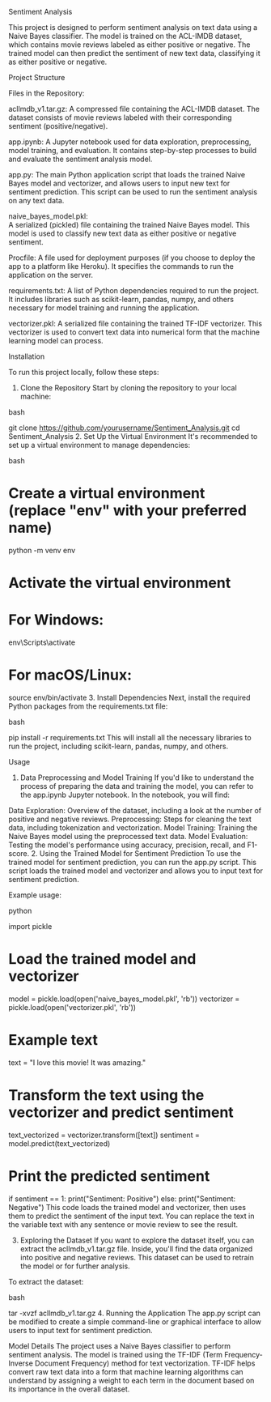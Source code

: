 Sentiment Analysis

This project is designed to perform sentiment analysis on text data using a Naive Bayes classifier. The model is trained on the ACL-IMDB dataset, which contains movie reviews labeled as either positive or negative. The trained model can then predict the sentiment of new text data, classifying it as either positive or negative.

Project Structure

Files in the Repository:

acllmdb_v1.tar.gz: 
                 A compressed file containing the ACL-IMDB dataset. The dataset consists of movie reviews labeled with their corresponding sentiment (positive/negative).

app.ipynb: 
                 A Jupyter notebook used for data exploration, preprocessing, model training, and evaluation. It contains step-by-step processes to build and evaluate the sentiment analysis model.

app.py: 
                The main Python application script that loads the trained Naive Bayes model and vectorizer, and allows users to input new text for sentiment prediction. This script can be used to run the sentiment analysis on any text data.

naive_bayes_model.pkl:  
                A serialized (pickled) file containing the trained Naive Bayes model. This model is used to classify new text data as either positive or negative sentiment.

Procfile: 
                A file used for deployment purposes (if you choose to deploy the app to a platform like Heroku). It specifies the commands to run the application on the server.

requirements.txt: 
                A list of Python dependencies required to run the project. It includes libraries such as scikit-learn, pandas, numpy, and others necessary for model training and running the application.

vectorizer.pkl: 
                A serialized file containing the trained TF-IDF vectorizer. This vectorizer is used to convert text data into numerical form that the machine learning model can process.

Installation

To run this project locally, follow these steps:

1. Clone the Repository
Start by cloning the repository to your local machine:

bash

git clone https://github.com/yourusername/Sentiment_Analysis.git
cd Sentiment_Analysis
2. Set Up the Virtual Environment
It's recommended to set up a virtual environment to manage dependencies:

bash

# Create a virtual environment (replace "env" with your preferred name)
python -m venv env

# Activate the virtual environment
# For Windows:
env\Scripts\activate
# For macOS/Linux:
source env/bin/activate
3. Install Dependencies
Next, install the required Python packages from the requirements.txt file:

bash

pip install -r requirements.txt
This will install all the necessary libraries to run the project, including scikit-learn, pandas, numpy, and others.

Usage
1. Data Preprocessing and Model Training
If you'd like to understand the process of preparing the data and training the model, you can refer to the app.ipynb Jupyter notebook. In the notebook, you will find:

Data Exploration: Overview of the dataset, including a look at the number of positive and negative reviews.
Preprocessing: Steps for cleaning the text data, including tokenization and vectorization.
Model Training: Training the Naive Bayes model using the preprocessed text data.
Model Evaluation: Testing the model's performance using accuracy, precision, recall, and F1-score.
2. Using the Trained Model for Sentiment Prediction
To use the trained model for sentiment prediction, you can run the app.py script. This script loads the trained model and vectorizer and allows you to input text for sentiment prediction.

Example usage:

python

import pickle

# Load the trained model and vectorizer
model = pickle.load(open('naive_bayes_model.pkl', 'rb'))
vectorizer = pickle.load(open('vectorizer.pkl', 'rb'))

# Example text
text = "I love this movie! It was amazing."

# Transform the text using the vectorizer and predict sentiment
text_vectorized = vectorizer.transform([text])
sentiment = model.predict(text_vectorized)

# Print the predicted sentiment
if sentiment == 1:
    print("Sentiment: Positive")
else:
    print("Sentiment: Negative")
This code loads the trained model and vectorizer, then uses them to predict the sentiment of the input text. You can replace the text in the variable text with any sentence or movie review to see the result.

3. Exploring the Dataset
If you want to explore the dataset itself, you can extract the acllmdb_v1.tar.gz file. Inside, you'll find the data organized into positive and negative reviews. This dataset can be used to retrain the model or for further analysis.

To extract the dataset:

bash

tar -xvzf acllmdb_v1.tar.gz
4. Running the Application
The app.py script can be modified to create a simple command-line or graphical interface to allow users to input text for sentiment prediction.

Model Details
The project uses a Naive Bayes classifier to perform sentiment analysis. The model is trained using the TF-IDF (Term Frequency-Inverse Document Frequency) method for text vectorization. TF-IDF helps convert raw text data into a form that machine learning algorithms can understand by assigning a weight to each term in the document based on its importance in the overall dataset.